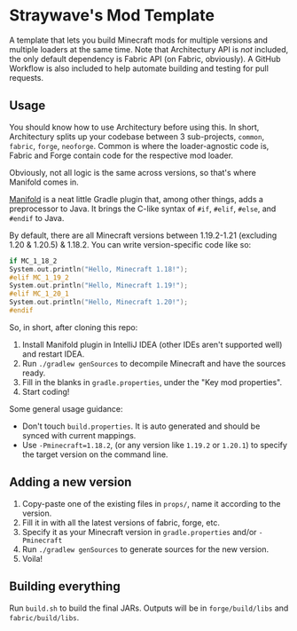 Straywave's Mod Template
========================

A template that lets you build Minecraft mods for multiple versions and multiple loaders at the same time. Note that
Architectury API is *not* included, the only default dependency is Fabric API (on Fabric, obviously). A GitHub Workflow
is also included to help automate building and testing for pull requests.

## Usage

You should know how to use Architectury before using this. In short, Architectury splits up your codebase between 3
sub-projects, `common`, `fabric`, `forge`, `neoforge`. Common is where the loader-agnostic code is, Fabric and Forge contain code
for the respective mod loader.

Obviously, not all logic is the same across versions, so that's where Manifold comes in.

[Manifold][1] is a neat little Gradle plugin that, among other things, adds a preprocessor to Java. It brings the C-like
syntax of `#if`, `#elif`, `#else`, and `#endif` to Java.

By default, there are all Minecraft versions between 1.19.2-1.21 (excluding 1.20 & 1.20.5) & 1.18.2. You can write version-specific code like so:

```c
if MC_1_18_2
System.out.println("Hello, Minecraft 1.18!");
#elif MC_1_19_2
System.out.println("Hello, Minecraft 1.19!");
#elif MC_1_20_1
System.out.println("Hello, Minecraft 1.20!");
#endif
```

So, in short, after cloning this repo:

1. Install Manifold plugin in IntelliJ IDEA (other IDEs aren't supported well) and restart IDEA.
2. Run `./gradlew genSources` to decompile Minecraft and have the sources ready.
3. Fill in the blanks in `gradle.properties`, under the "Key mod properties".
4. Start coding!

Some general usage guidance:

- Don't touch `build.properties`. It is auto generated and should be synced with current mappings.
- Use `-Pminecraft=1.18.2`, (or any version like `1.19.2` or `1.20.1`) to specify the target version on the command line.

## Adding a new version

1. Copy-paste one of the existing files in `props/`, name it according to the version.
2. Fill it in with all the latest versions of fabric, forge, etc.
3. Specify it as your Minecraft version in `gradle.properties` and/or `-Pminecraft`
4. Run `./gradlew genSources` to generate sources for the new version.
5. Voila!

## Building everything

Run `build.sh` to build the final JARs. Outputs will be in `forge/build/libs` and `fabric/build/libs`.

[1]: http://manifold.systems
